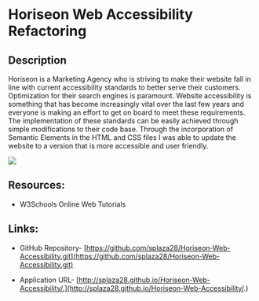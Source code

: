 # **Horiseon Web Accessibility Refactoring** #
 

## Description ##
Horiseon is a Marketing Agency who is striving to make their website fall in line with current accessibility standards to better serve their customers. Optimization for their search engines is paramount.
Website accessibility is something that has become increasingly vital over the last few years and everyone is making an effort to get on board to meet these requirements. The implementation of these
standards can be easily achieved through simple modifications to their code base. Through the incorporation of Semantic Elements in the HTML and CSS files I was able to update the website to a version that is more accessible and user friendly.


 ![](http://raw.githubusercontent.com/splaza28/RUT-JER-FSF-PT-02-2021-U-C/master/week-1/01-HTML-Git-CSS/02-Homework/Assets/01-html-css-git-homework-demo.png)



## Resources: ##



- W3Schools Online Web Tutorials

## Links: ##

- GitHub Repository-  [https://github.com/splaza28/Horiseon-Web-Accessibility.git](https://github.com/splaza28/Horiseon-Web-Accessibility.git)

- Application URL- [http://splaza28.github.io/Horiseon-Web-Accessibility/.](http://splaza28.github.io/Horiseon-Web-Accessibility/.)






 